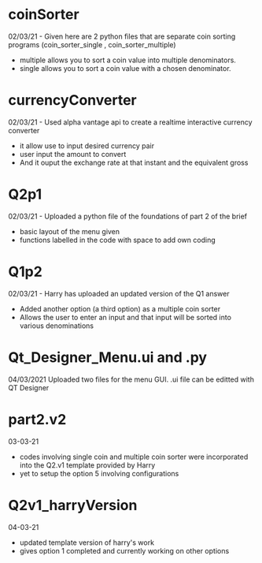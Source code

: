 # coinSorter

02/03/21 - 
Given here are 2 python files that are separate coin sorting programs (coin_sorter_single , coin_sorter_multiple)
 - multiple allows you to sort a coin value into multiple denominators.
 - single allows you to sort a coin value with a chosen denominator.


# currencyConverter

02/03/21 -
Used alpha vantage api to create a realtime interactive currency converter
- it allow use to input desired currency pair
- user input the amount to convert
- And it ouput the exchange rate at that instant and the equivalent gross 

# Q2p1

02/03/21 - 
Uploaded a python file of the foundations of part 2 of the brief
- basic layout of the menu given
- functions labelled in the code with space to add own coding

# Q1p2

02/03/21 - 
Harry has uploaded an updated version of the Q1 answer
- Added another option (a third option) as a multiple coin sorter
- Allows the user to enter an input and that input will be sorted into various denominations

# Qt_Designer_Menu.ui and .py
04/03/2021
Uploaded two files for the menu GUI. .ui file can be editted with QT Designer 


# part2.v2
03-03-21
- codes involving single coin and multiple coin sorter were incorporated into the Q2.v1 template provided by Harry 
- yet to setup the option 5 involving configurations 

# Q2v1_harryVersion
04-03-21
- updated template version of harry's work
- gives option 1 completed and currently working on other options
